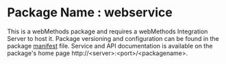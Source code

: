 # Package Name : webservice
This is a webMethods package and requires a webMethods Integration Server to host it. Package versioning and configuration can be found in the package [manifest](./webservice/manifest.v3) file. Service and API documentation is available on the package's home page http://&lt;server&gt;:&lt;port&gt;/&lt;packagename>.